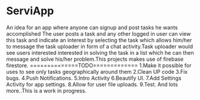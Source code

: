 # ServiApp
An idea for an app where anyone can signup and post tasks he wants accomplished
The user posts a task and any other logged in user can view this task and indicate an interest by selecting the task which allows him/her to message the task uploader in form of a chat activity.Task uploader would see users interested interested in solving the task  in a list which he can then message and solve his/her problem.This projects makes use of firebase firestore.
==============TODO=============
1.Make it possible for uses to see only tasks geographically around them
2.Clean UP code
3.Fix bugs.
4.Push Notifications.
5.Intro Activity
6.Beautify UI.
7.Add Settings Activity for app settings.
8.Allow for user file uploads.
9.Test.
And lots more..This is a work in progress.



